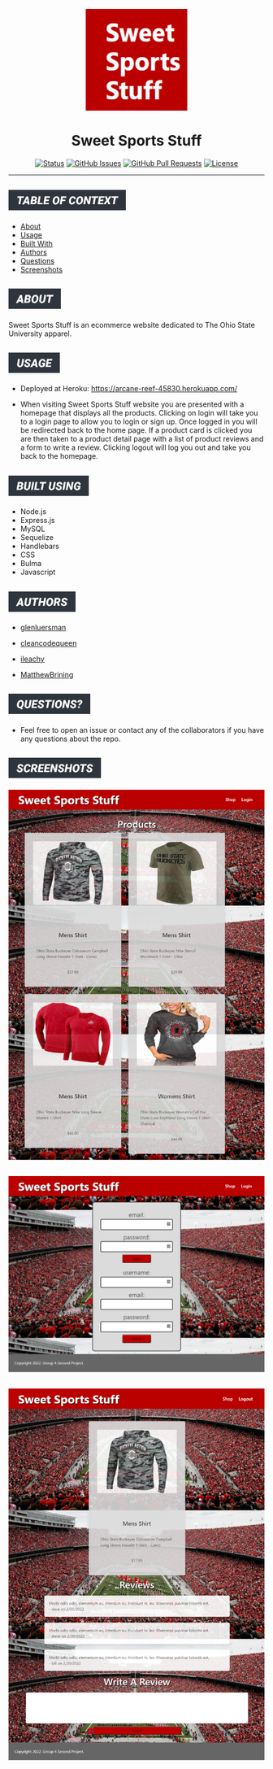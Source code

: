 <p align="center">
 <img width=200px height=200px src="public/images/sweet (2).PNG" alt="Project logo"></a>
</p>

<h1 align="center">Sweet Sports Stuff</h1>

<div align="center">

[![Status](https://img.shields.io/badge/status-active-success.svg)]()
[![GitHub Issues](https://img.shields.io/github/issues/glenluersman/sweet-sports-stuff.svg)](https://github.com/glenluersman/sweet-sports-stuff/issues)
[![GitHub Pull Requests](https://img.shields.io/github/issues-pr/glenluersman/sweet-sports-stuff.svg)](https://github.com/glenluersman/sweet-sports-stuff/pulls)
[![License](https://img.shields.io/badge/license-MIT-blue.svg)](/LICENSE)

</div>

---

## <img src="https://github.com/teamjuli0/readme-badges/blob/main/themes/clean-dark/menu-categories/table-of-context.png?raw=true" style="height: 40px">

- [About](#about)
- [Usage](#usage)
- [Built With](#built_using)
- [Authors](#authors)
- [Questions](#questions)
- [Screenshots](#screenshots)

## <img id="about" src="https://github.com/teamjuli0/readme-badges/blob/main/themes/clean-dark/menu-categories/about.png?raw=true" style="height: 40px">

Sweet Sports Stuff is an ecommerce website dedicated to The Ohio State University apparel.

## <img id="usage" src="https://github.com/teamjuli0/readme-badges/blob/main/themes/clean-dark/menu-categories/usage.png?raw=true" style="height: 40px">

- Deployed at Heroku: https://arcane-reef-45830.herokuapp.com/

- When visiting Sweet Sports Stuff website you are presented with a homepage that displays all the products. Clicking on login will take you to a login page to allow you to login or sign up. Once logged in you will be redirected back to the home page. If a product card is clicked you are then taken to a product detail page with a list of product reviews and a form to write a review. Clicking logout will log you out and take you back to the homepage.

## <img id="built_using" src="https://github.com/teamjuli0/readme-badges/blob/main/themes/clean-dark/menu-categories/built-using.png?raw=true" style="height: 40px">

- Node.js
- Express.js
- MySQL
- Sequelize
- Handlebars
- CSS
- Bulma
- Javascript

## <img id="authors" src="https://github.com/teamjuli0/readme-badges/blob/main/themes/clean-dark/menu-categories/authors.png?raw=true" style="height: 40px">

- [glenluersman](https://github.com/glenluersman)

- [cleancodequeen](https://github.com/cleancodequeen)

- [ileachy](https://github.com/ileachy)

- [MatthewBrining](https://github.com/MatthewBrining)

## <img id="questions" src="https://github.com/teamjuli0/readme-badges/blob/main/themes/clean-dark/menu-categories/questions-alt.png?raw=true" style="height: 40px">

- Feel free to open an issue or contact any of the collaborators if you have any questions about the repo.

## <img id="screenshots" src="https://github.com/teamjuli0/readme-badges/blob/main/themes/clean-dark/menu-categories/screenshots.png?raw=true" style="height: 40px">

<img style="margin: 0 0 15px 0" src="public/images/sweet-sports1.PNG" ></a>

<img style="margin: 0 0 15px 0" src="public/images/sweet-sports2.PNG" ></a>

<img style="margin: 0 0 15px 0" src="public/images/sweet-sports3.PNG" ></a>
